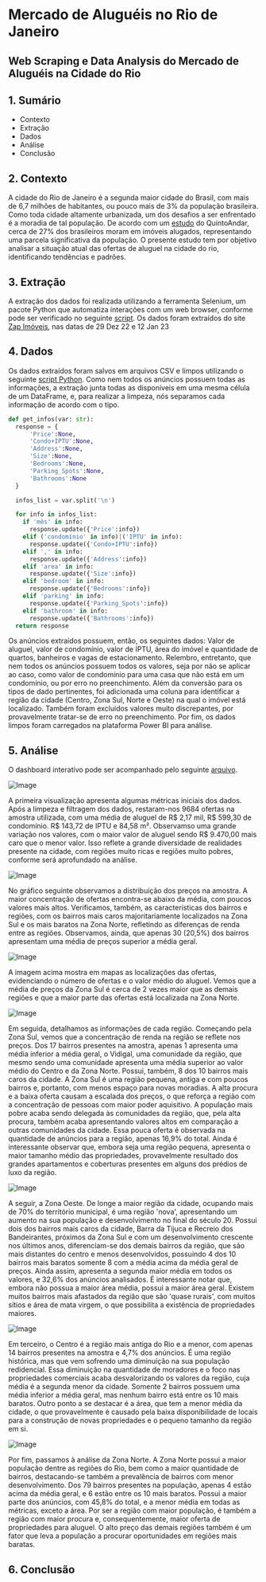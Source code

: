 # Mercado de Aluguéis no Rio de Janeiro
## Web Scraping e Data Analysis do Mercado de Aluguéis na Cidade do Rio

## 1. Sumário

* Contexto
* Extração
* Dados
* Análise
* Conclusão

## 2. Contexto

A cidade do Rio de Janeiro é a segunda maior cidade do Brasil, com mais de 6,7 milhões de habitantes, ou pouco mais de 3% da população brasileira. Como toda cidade altamente urbanizada, um dos desafios a ser enfrentado é a moradia de tal população. De acordo com um [estudo](https://censodemoradia.quintoandar.com.br) do QuintoAndar, cerca de 27% dos brasileiros moram em imóveis alugados, representando uma parcela significativa da população. O presente estudo tem por objetivo analisar a situação atual das ofertas de aluguel na cidade do rio, identificando tendências e padrões.

## 3. Extração

A extração dos dados foi realizada utilizando a ferramenta Selenium, um pacote Python que automatiza interações com um web browser, conforme pode ser verificado no seguinte [script](/selenium_scraping.py). 
Os dados foram extraídos do site [Zap Imóveis](https://www.zapimoveis.com.br), nas datas de 29 Dez 22 e 12 Jan 23

## 4. Dados

Os dados extraídos foram salvos em arquivos CSV e limpos utilizando o seguinte [script Python](/rent_cleaning.py).
Como nem todos os anúncios possuem todas as informações, a extração junta todas as disponíveis em uma mesma célula de um DataFrame, e, para realizar a limpeza, nós separamos cada informação de acordo com o tipo.

```Python
def get_infos(var: str):
  response = {
      'Price':None,
      'Condo+IPTU':None,
      'Address':None,
      'Size':None,
      'Bedrooms':None,
      'Parking_Spots':None,
      'Bathrooms':None
  }

  infos_list = var.split('\n')

  for info in infos_list:
    if 'mês' in info:
      response.update({'Price':info})
    elif ('condomínio' in info)|('IPTU' in info):
      response.update({'Condo+IPTU':info})
    elif ',' in info:
      response.update({'Address':info})
    elif 'area' in info:
      response.update({'Size':info})
    elif 'bedroom' in info:
      response.update({'Bedrooms':info})
    elif 'parking' in info:
      response.update({'Parking_Spots':info})
    elif 'bathroom' in info:
      response.update({'Bathrooms':info})
  return response
```

Os anúncios extraídos possuem, então, os seguintes dados: Valor de aluguel, valor de condomínio, valor de IPTU, área do imóvel e quantidade de quartos, banheiros e vagas de estacionamento. Relembro, entretanto, que nem todos os anúncios possuem todos os valores, seja por não se aplicar ao caso, como valor de condomínio para uma casa que não está em um condomínio, ou por erro no preenchimento.
Além da conversão para os tipos de dado pertinentes, foi adicionada uma coluna para identificar a região da cidade (Centro, Zona Sul, Norte e Oeste) na qual o imóvel está localizado. Também foram excluídos valores muito discrepantes, por provavelmente tratar-se de erro no preenchimento.
Por fim, os dados limpos foram carregados na plataforma Power BI para análise.

## 5. Análise

O dashboard interativo pode ser acompanhado pelo seguinte [arquivo](/Aluguéis.pbix).

![Image](/Charts/Dashboard_Main.PNG)

A primeira visualização apresenta algumas métricas iniciais dos dados. Após a limpeza e filtragem dos dados, restaram-nos 9684 ofertas na amostra utilizada, com uma média de aluguel de R$ 2,17 mil, R$ 599,30 de condomínio. R$ 143,72 de IPTU e 84,58 m².
Observamso uma grande variação nos valores, com o maior valor de aluguel sendo R$ 9.470,00 mais caro que o menor valor. Isso reflete a grande diversidade de realidades presente na cidade, com regiões muito ricas e regiões muito pobres, conforme será aprofundado na análise.

![Image](/Charts/Dashboard_Prices.PNG)

No gráfico seguinte observamos a distribuição dos preços na amostra. A maior concentração de ofertas encontra-se abaixo da média, com poucos valores mais altos. Verificamos, também, as características dos bairros e regiões, com os bairros mais caros majoritariamente localizados na Zona Sul e os mais baratos na Zona Norte, refletindo as diferenças de renda entre as regiões. Observamos, ainda, que apenas 30 (20,5%) dos bairros apresentam uma média de preços superior a média geral.

![Image](Charts/Dashboard_Maps.PNG)

A imagem acima mostra em mapas as localizações das ofertas, evidenciando o número de ofertas e o valor médio do aluguel. Vemos que a média de preços da Zona Sul é cerca de 2 vezes maior que as demais regiões e que a maior parte das ofertas está localizada na Zona Norte.

![Image](Charts/Dashboard_South.PNG)

Em seguida, detalhamos as informações de cada região.
Começando pela Zona Sul, vemos que a concentração de renda na região se reflete nos preços. Dos 17 bairros presentes na amostra, apenas 1 apresenta uma média inferior a média geral, o Vidigal, uma comunidade da região, que mesmo sendo uma comunidade apresenta uma média superior ao valor médio do Centro e da Zona Norte. Possui, também, 8 dos 10 bairros mais caros da cidade.
A Zona Sul é uma região pequena, antiga e com poucos bairros e, portanto, com menos espaço para novas moradias. A alta procura e a baixa oferta causam a escalada dos preços, o que reforça a região com a concentração de pessoas com maior poder aquisitivo. A população mais pobre acaba sendo delegada às comunidades da região, que, pela alta procura, também acaba apresentando valores altos em comparação a outras comunidades da cidade. Essa pouca oferta é observada na quantidade de anúncios para a região, apenas 16,9% do total.
Ainda é interessante observar que, embora seja uma região pequena, apresenta o maior tamanho médio das propriedades, provavelmente resultado dos grandes apartamentos e coberturas presentes em alguns dos prédios de luxo da região.

![Image](/Charts/Dashboard_West.PNG)

A seguir, a Zona Oeste. De longe a maior região da cidade, ocupando mais de 70% do território municipal, é uma região 'nova', apresentando um aumento na sua população e desenvolvimento no final do século 20. Possui dois dos bairros mais caros da cidade, Barra da Tijuca e Recreio dos Bandeirantes, próximos da Zona Sul e com um desenvolvimento crescente nos últimos anos, diferenciam-se dos demais bairros da região, que são mais distantes do centro e menos desenvolvidos, possuindo 4 dos 10 bairros mais baratos somente 8 com a média acima da média geral de preços. Ainda assim, apresenta a segunda maior média em todos os valores, e 32,6% dos anúncios analisados.
É interessante notar que, embora não possua a maior área média, possui a maior área geral. Existem muitos bairros mais afastados da região que são 'quase rurais', com muitos sítios e área de mata virgem, o que possibilita a existência de propriedades maiores.

![Image](/Charts/Dashboard_Central.PNG)

Em terceiro, o Centro é a região mais antiga do Rio e a menor, com apenas 14 bairros presentes na amostra e 4,7% dos anúncios. É uma região histórica, mas que vem sofrendo uma diminuição na sua população redidencial. Essa diminuição na quantidade de moradores e o foco nas propriedades comerciais acaba desvalorizando os valores da região, cuja média é a segunda menor da cidade. Somente 2 bairros possuem uma média inferior a média geral, mas nenhum bairro está entre os 10 mais baratos. Outro ponto a se destacar é a área, que tem a menor média da cidade, o que provavelmente é causado pela baixa disponibilidade de locais para a construção de novas propriedades e o pequeno tamanho da região em si.

![Image](/Charts/Dashboard_North.PNG)

Por fim, passamos à análise da Zona Norte. A Zona Norte possui a maior população dentre as regiões do Rio, bem como a maior quantidade de bairros, destacando-se também a prevalência de bairros com menor desenvolvimento. Dos 79 bairros presentes na população, apenas 4 estão acima da média geral, e 6 estão entre os 10 mais baratos. Possui a maior parte dos anúncios, com 45,8% do total, e a menor média em todas as métricas, exceto a área.
Por ser a região com maior população, é também a região com maior procura e, consequentemente, maior oferta de propriedades para aluguel. O alto preço das demais regiões também é um fator que leva a população a procurar oportunidades em regiões mais baratas.

## 6. Conclusão
